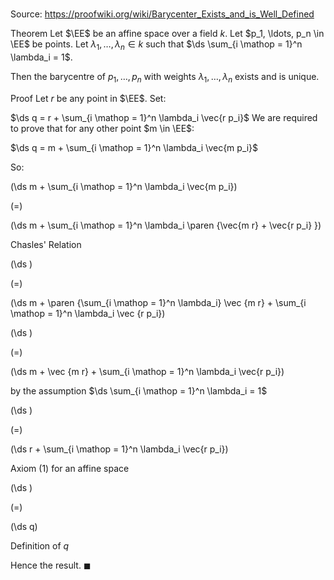 # 

Source: https://proofwiki.org/wiki/Barycenter_Exists_and_is_Well_Defined

Theorem
Let $\EE$ be an affine space over a field $k$.
Let $p_1, \ldots, p_n \in \EE$ be points.
Let $\lambda_1, \ldots, \lambda_n \in k$ such that $\ds \sum_{i \mathop = 1}^n \lambda_i = 1$.

Then the barycentre of $p_1, \ldots, p_n$ with weights $\lambda_1, \ldots, \lambda_n$ exists and is unique.


Proof
Let $r$ be any point in $\EE$.
Set:

$\ds q = r + \sum_{i \mathop = 1}^n \lambda_i \vec{r p_i}$
We are required to prove that for any other point $m \in \EE$:

$\ds q = m + \sum_{i \mathop = 1}^n \lambda_i \vec{m p_i}$

So:














\(\ds m + \sum_{i \mathop = 1}^n \lambda_i \vec{m p_i}\)

\(=\)







\(\ds m + \sum_{i \mathop = 1}^n \lambda_i \paren {\vec{m r} + \vec{r p_i} }\)





Chasles' Relation














\(\ds \)

\(=\)







\(\ds m + \paren {\sum_{i \mathop = 1}^n \lambda_i} \vec {m r} + \sum_{i \mathop = 1}^n \lambda_i \vec {r p_i}\)




















\(\ds \)

\(=\)







\(\ds m + \vec {m r} + \sum_{i \mathop = 1}^n \lambda_i \vec{r p_i}\)





by the assumption $\ds \sum_{i \mathop = 1}^n \lambda_i = 1$














\(\ds \)

\(=\)







\(\ds r + \sum_{i \mathop = 1}^n \lambda_i \vec{r p_i}\)





Axiom $(1)$ for an affine space














\(\ds \)

\(=\)







\(\ds q\)





Definition of $q$



Hence the result.
$\blacksquare$





